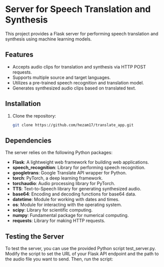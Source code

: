 # Server for Speech Translation and Synthesis

This project provides a Flask server for performing speech translation and synthesis using machine learning models.

## Features

- Accepts audio clips for translation and synthesis via HTTP POST requests.
- Supports multiple source and target languages.
- Utilizes a pre-trained speech recognition and translation model.
- Generates synthesized audio clips based on translated text.

## Installation

1. Clone the repository:

   ```bash
   git clone https://github.com/hezam17/translate_app.git

## Dependencies

The server relies on the following Python packages:

- **Flask**: A lightweight web framework for building web applications.
- **speech\_recognition**: Library for performing speech recognition.
- **googletrans**: Google Translate API wrapper for Python.
- **torch**: PyTorch, a deep learning framework.
- **torchaudio**: Audio processing library for PyTorch.
- **TTS**: Text-to-Speech library for generating synthesized audio.
- **base64**: Encoding and decoding functions for base64 data.
- **datetime**: Module for working with dates and times.
- **os**: Module for interacting with the operating system.
- **scipy**: Library for scientific computing.
- **numpy**: Fundamental package for numerical computing.
- **requests**: Library for making HTTP requests.

## Testing the Server
To test the server, you can use the provided Python script test_server.py.
Modify the script to set the URL of your Flask API endpoint and the path to the audio file you want to send. Then, run the script:

